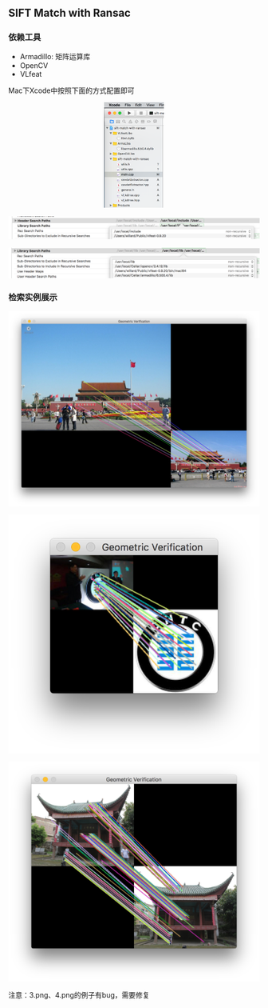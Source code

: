 ## SIFT Match with Ransac

### 依赖工具

- Armadillo: 矩阵运算库  
- OpenCV  
- VLfeat  

Mac下Xcode中按照下面的方式配置即可  
<p align="center"><img src="./doc/imgs/main.png"  width = 120 alt="search result"/></p>
<p align="center"><img src="./doc/imgs/header.png"  width = 600 alt="search result"/></p>
<p align="center"><img src="./doc/imgs/libs.png"  width = 600 alt="search result"/></p>


### 检索实例展示

<p align="center"><img src="./doc/imgs/1-2.png"  width = 600 alt="search result"/></p>
<p align="center"><img src="./doc/imgs/5-6.png"  width = 600 alt="search result"/></p>
<p align="center"><img src="./doc/imgs/7-8.png"  width = 600 alt="search result"/></p>

注意：3.png、4.png的例子有bug，需要修复